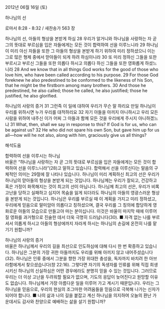 2012년 06월 16일 (토)

하나님의 선



로마서 8:28 - 8:32 / 새찬송가 563 장


하나님의 선, 아들의 형상을 본받게 하심
28 우리가 알거니와 하나님을 사랑하는 자 곧 그의 뜻대로 부르심을 입은 자들에게는 모든 것이 합력하여 선을 이루느니라 29 하나님이 미리 아신 자들을 또한 그 아들의 형상을 본받게 하기 위하여 미리 정하셨으니 이는 그로 많은 형제 중에서 맏아들이 되게 하려 하심이니라 30 또 미리 정하신 그들을 또한 부르시고 부르신 그들을 또한 의롭다 하시고 의롭다 하신 그들을 또한 영화롭게 하셨느니라
28 And we know that in all things God works for the good of those who love him, who have been called according to his purpose. 29 For those God foreknew he also predestined to be conformed to the likeness of his Son, that he might be the firstborn among many brothers. 30 And those he predestined, he also called; those he called, he also justified; those he justified, he also glorified.

하나님의 사랑의 증거
31 그런즉 이 일에 대하여 우리가 무슨 말 하리요 만일 하나님이 우리를 위하시면 누가 우리를 대적하리요 32 자기 아들을 아끼지 아니하시고 우리 모든 사람을 위하여 내주신 이가 어찌 그 아들과 함께 모든 것을 우리에게 주시지 아니하겠느냐
31 What, then, shall we say in response to this? If God is for us, who can be against us? 32 He who did not spare his own Son, but gave him up for us all―how will he not also, along with him, graciously give us all things?

해석도움





합력하여 선을 이루시는 하나님  
바울은 “하나님을 사랑하는 자 곧 그의 뜻대로 부르심을 입은 자들에게는 모든 것이 합력하여 선을 이루느니라”(28)고 말하고 있습니다. 합력해서 선을 이루신다는 말씀의 구체적인 의미는 29절에 잘 나타나 있습니다. 하나님이 미리 계획하신 최고의 선은 우리가 하나님의 맏아들의 형상을 본받게 되는 것입니다. 하나님께는 우리가 잘되고, 건강하고 혹은 가정이 화목해지는 것이 최고의 선이 아닙니다. 하나님께 최고의 선은, 우리가 비록 고난을 당하고 실패하고 심지어 목숨을 잃게 되더라도 하나님의 아들의 영광스러운 형상을 본받게 되는 것입니다. 하나님은 우리를 부르실 때 이 계획을 가지고 미리 정하셨고, 우리에게 믿음으로 말미암아 의롭다고 칭하셨으며, 결국 우리를 그 칭의에 합당하게 영화로운 아들의 모습으로 만들고야 마는 분이십니다. 이것은 바울이 마지막 때에 이루어질 영화를 과거형으로 진술한 데서 더욱 극명히 드러납니다(30).
■ 자격 없는 나를 부르셔서 의롭게 하시고 아들의 형상에까지 자라게 하시는 하나님의 손길에 온전히 나를 맡기기 원합니까?

하나님의 사랑의 증거  
바울은 하나님께서 우리의 길을 최선으로 인도하심에 대해 다시 한 번 확증하고 있습니다. 하나님은 그분의 가장 귀한 아들까지도 우리를 위해 아끼지 않고 내어주셨습니다(32). 하나님은 인류 중에서 그분을 향한 가장 위대한 충성을, 독자까지 바치려 한 아브라함에게서 찾으셨습니다(창 22:16). 그렇다면 자기의 독생자를 인류를 위해 직접 희생시키신 하나님의 신실하심은 어떤 경우에라도 분명히 믿을 수 있는 것입니다. 그러므로 우리는 더 이상 고난을 두려워할 필요가 없으며, 기도의 응답이 늦어진다고 원망할 이유도 없습니다. 하나님께서 가장 아름다운 일을 이루어 가고 계시기 때문입니다. 우리는 그 하나님을 믿음으로, 우리의 현실의 조그마한 어려움들을 믿음으로 극복해 나가는 신자가 되어야 합니다.
■ 나의 삶과 나의 길을 붙잡고 계신 하나님을 의지하여 오늘의 환난 가운데서도 감사와 찬양으로 예배하는 삶을 살기 원합니까?